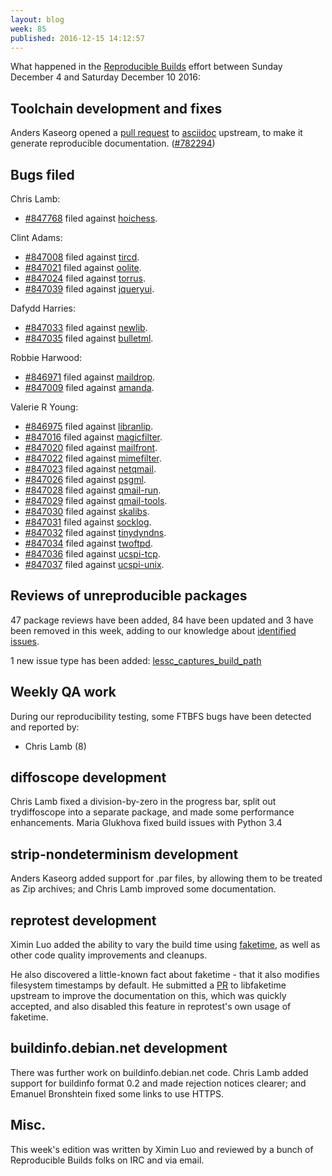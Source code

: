 ```yaml
---
layout: blog
week: 85
published: 2016-12-15 14:12:57
---
```


What happened in the [Reproducible
Builds](https://wiki.debian.org/ReproducibleBuilds) effort between Sunday
December 4 and Saturday December 10 2016:

Toolchain development and fixes
-------------------------------

Anders Kaseorg opened a [pull
request](https://github.com/asciidoc/asciidoc/pull/106) to [asciidoc](https://tracker.debian.org/pkg/asciidoc)
upstream, to make it generate reproducible documentation. ([#782294](https://bugs.debian.org/782294))


Bugs filed
----------

Chris Lamb:

* [#847768](https://bugs.debian.org/847768) filed against [hoichess](https://tracker.debian.org/pkg/hoichess).

Clint Adams:

* [#847008](https://bugs.debian.org/847008) filed against [tircd](https://tracker.debian.org/pkg/tircd).
* [#847021](https://bugs.debian.org/847021) filed against [oolite](https://tracker.debian.org/pkg/oolite).
* [#847024](https://bugs.debian.org/847024) filed against [torrus](https://tracker.debian.org/pkg/torrus).
* [#847039](https://bugs.debian.org/847039) filed against [jqueryui](https://tracker.debian.org/pkg/jqueryui).

Dafydd Harries:

* [#847033](https://bugs.debian.org/847033) filed against [newlib](https://tracker.debian.org/pkg/newlib).
* [#847035](https://bugs.debian.org/847035) filed against [bulletml](https://tracker.debian.org/pkg/bulletml).

Robbie Harwood:

* [#846971](https://bugs.debian.org/846971) filed against [maildrop](https://tracker.debian.org/pkg/maildrop).
* [#847009](https://bugs.debian.org/847009) filed against [amanda](https://tracker.debian.org/pkg/amanda).

Valerie R Young:

* [#846975](https://bugs.debian.org/846975) filed against [libranlip](https://tracker.debian.org/pkg/libranlip).
* [#847016](https://bugs.debian.org/847016) filed against [magicfilter](https://tracker.debian.org/pkg/magicfilter).
* [#847020](https://bugs.debian.org/847020) filed against [mailfront](https://tracker.debian.org/pkg/mailfront).
* [#847022](https://bugs.debian.org/847022) filed against [mimefilter](https://tracker.debian.org/pkg/mimefilter).
* [#847023](https://bugs.debian.org/847023) filed against [netqmail](https://tracker.debian.org/pkg/netqmail).
* [#847026](https://bugs.debian.org/847026) filed against [psgml](https://tracker.debian.org/pkg/psgml).
* [#847028](https://bugs.debian.org/847028) filed against [qmail-run](https://tracker.debian.org/pkg/qmail-run).
* [#847029](https://bugs.debian.org/847029) filed against [qmail-tools](https://tracker.debian.org/pkg/qmail-tools).
* [#847030](https://bugs.debian.org/847030) filed against [skalibs](https://tracker.debian.org/pkg/skalibs).
* [#847031](https://bugs.debian.org/847031) filed against [socklog](https://tracker.debian.org/pkg/socklog).
* [#847032](https://bugs.debian.org/847032) filed against [tinydyndns](https://tracker.debian.org/pkg/tinydyndns).
* [#847034](https://bugs.debian.org/847034) filed against [twoftpd](https://tracker.debian.org/pkg/twoftpd).
* [#847036](https://bugs.debian.org/847036) filed against [ucspi-tcp](https://tracker.debian.org/pkg/ucspi-tcp).
* [#847037](https://bugs.debian.org/847037) filed against [ucspi-unix](https://tracker.debian.org/pkg/ucspi-unix).


Reviews of unreproducible packages
----------------------------------

47 package reviews have been added, 84 have been updated and 3 have been
removed in this week, adding to our knowledge about [identified
issues](https://tests.reproducible-builds.org/debian/index_issues.html).

1 new issue type has been added: [lessc_captures_build_path](https://tests.reproducible-builds.org/issues/unstable/lessc_captures_build_path_issue.html)


Weekly QA work
--------------

During our reproducibility testing, some FTBFS bugs have been detected and
reported by:

 - Chris Lamb (8)


diffoscope development
----------------------

Chris Lamb fixed a division-by-zero in the progress bar, split out
trydiffoscope into a separate package, and made some performance enhancements.
Maria Glukhova fixed build issues with Python 3.4


strip-nondeterminism development
--------------------------------

Anders Kaseorg added support for .par files, by allowing them to be
treated as Zip archives; and Chris Lamb improved some documentation.


reprotest development
---------------------

Ximin Luo added the ability to vary the build time using
[faketime](https://packages.debian.org/sid/faketime), as well as other code
quality improvements and cleanups.

He also discovered a little-known fact about faketime - that it also modifies
filesystem timestamps by default. He submitted a [PR](https://github.com/wolfcw/libfaketime/pull/102)
to libfaketime upstream to improve the documentation on this, which was quickly
accepted, and also disabled this feature in reprotest's own usage of faketime.


buildinfo.debian.net development
--------------------------------

There was further work on buildinfo.debian.net code. Chris Lamb added support
for buildinfo format 0.2 and made rejection notices clearer; and Emanuel
Bronshtein fixed some links to use HTTPS.


Misc.
-----

This week's edition was written by Ximin Luo and reviewed by a bunch
of Reproducible Builds folks on IRC and via email.
